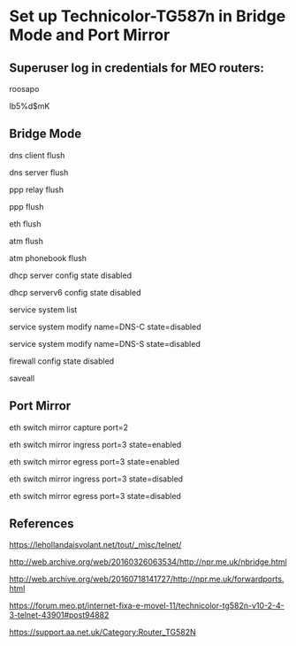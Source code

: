 # Set up Technicolor-TG587n in Bridge Mode and Port Mirror

##  Superuser log in credentials for MEO routers:

roosapo

lb5%d$mK

##  Bridge Mode

dns client flush

dns server flush

ppp relay flush

ppp flush

eth flush	

atm flush	

atm  phonebook flush

dhcp server config state disabled

dhcp serverv6 config state disabled

service system list

service system modify name=DNS-C state=disabled

service system modify name=DNS-S state=disabled

firewall config state disabled

saveall

##  Port Mirror

eth switch mirror capture port=2


eth switch mirror ingress port=3 state=enabled

eth switch mirror egress port=3 state=enabled


eth switch mirror ingress port=3 state=disabled

eth switch mirror egress port=3 state=disabled

##  References
https://lehollandaisvolant.net/tout/_misc/telnet/

http://web.archive.org/web/20160326063534/http://npr.me.uk/nbridge.html

http://web.archive.org/web/20160718141727/http://npr.me.uk/forwardports.html

https://forum.meo.pt/internet-fixa-e-movel-11/technicolor-tg582n-v10-2-4-3-telnet-43901#post94882

https://support.aa.net.uk/Category:Router_TG582N
